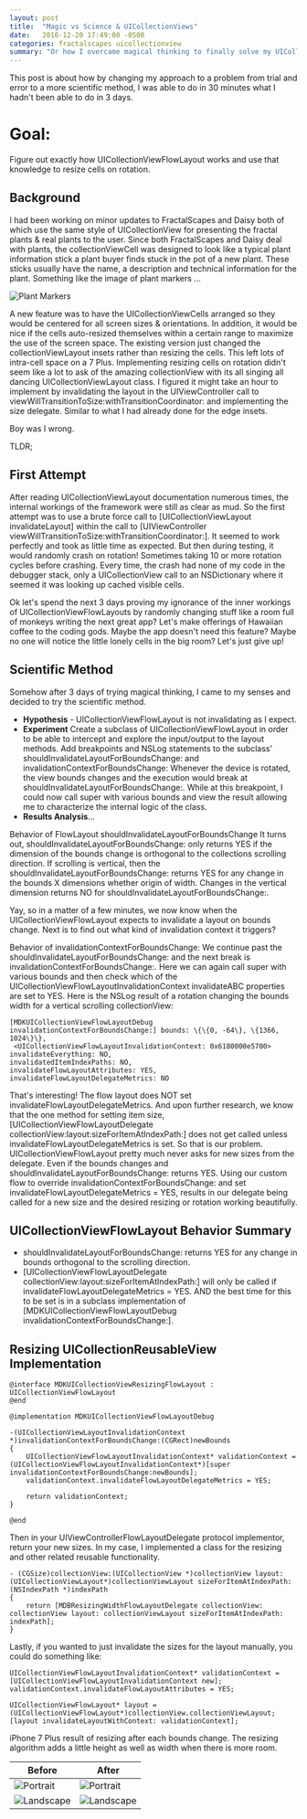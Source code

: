 ```yaml
---
layout: post
title:  "Magic vs Science & UICollectionViews"
date:   2016-12-20 17:49:00 -0500
categories: fractalscapes uicollectionview
summary: "Or how I overcame magical thinking to finally solve my UICollectionView resizing layout on rotation problems."
---
```


This post is about how by changing my approach to a problem from trial and error to a more scientific method, I was able to do in 30 minutes what I hadn't been able to do in 3 days.

# Goal:
Figure out exactly how UICollectionViewFlowLayout works and use that knowledge to resize cells on rotation.

## Background
I had been working on minor updates to FractalScapes and Daisy both of which use the same style of UICollectionView for presenting the fractal plants & real plants to the user. Since both FractalScapes and Daisy deal with plants, the collectionViewCell was designed to look like a typical plant information stick a plant buyer finds stuck in the pot of a new plant. These sticks usually have the name, a description and technical information for the plant. Something like the image of plant markers ...

![Plant Markers](/assets/images/blog/garden_vegetable_cards.jpg)

A new feature was to have the UICollectionViewCells arranged so they would be centered for all screen sizes & orientations. In addition, it would be nice if the cells auto-resized themselves within a certain range to maximize the use of the screen space. The existing version just changed the collectionViewLayout insets rather than resizing the cells. This left lots of intra-cell space on a 7 Plus. Implementing resizing cells on rotation didn't seem like a lot to ask of the amazing collectionView with its all singing all dancing UICollectionViewLayout class. I figured it might take an hour to implement by invalidating the layout in the UIViewController call to viewWillTransitionToSize:withTransitionCoordinator: and implementing the size delegate. Similar to what I had already done for the edge insets.

Boy was I wrong.

TLDR;

## First Attempt
After reading UICollectionViewLayout documentation numerous times, the internal workings of the framework were still as clear as mud. So the first attempt was to use a brute force call to [UICollectionViewLayout invalidateLayout] within the call to [UIViewController viewWillTransitionToSize:withTransitionCoordinator:]. It seemed to work perfectly and took as little time as expected. But then during testing, it would randomly crash on rotation! Sometimes taking 10 or more rotation cycles before crashing. Every time, the crash had none of my code in the debugger stack, only a UICollectionView call to an  NSDictionary where it seemed it was looking up cached visible cells.

Ok let's spend the next 3 days proving my ignorance of the inner workings of UICollectionViewFlowLayouts by randomly changing stuff like a room full of monkeys writing the next great app? Let's make offerings of Hawaiian coffee to the coding gods. Maybe the app doesn't need this feature? Maybe no one will notice the little lonely cells in the big room? Let's just give up! 

## Scientific Method
Somehow after 3 days of trying magical thinking, I came to my senses and decided to try the scientific method. 

 

- **Hypothesis** - UICollectionViewFlowLayout is not invalidating as I expect.
- **Experiment** 
Create a subclass of UICollectionViewFlowLayout in order to be able to intercept and explore the input/output to the layout methods.
Add breakpoints and NSLog statements to the subclass' shouldInvalidateLayoutForBoundsChange: and invalidationContextForBoundsChange:
Whenever the device is rotated, the view bounds changes and the execution would break at shouldInvalidateLayoutForBoundsChange:. While at this breakpoint, I could now call super with various bounds and view the result allowing me to characterize the internal logic of the class.
- **Results Analysis**...
 

Behavior of FlowLayout shouldInvalidateLayoutForBoundsChange
It turns out, shouldInvalidateLayoutForBoundsChange: only returns YES if the dimension of the bounds change is orthogonal to the collections scrolling direction. If scrolling is vertical, then the shouldInvalidateLayoutForBoundsChange: returns YES for any change in the bounds X dimensions whether origin of width. Changes in the vertical dimension returns NO for shouldInvalidateLayoutForBoundsChange:.

Yay, so in a matter of a few minutes, we now know when the UICollectionViewFlowLayout expects to invalidate a layout on bounds change. Next is to find out what kind of invalidation context it triggers?

Behavior of invalidationContextForBoundsChange:
We continue past the shouldInvalidateLayoutForBoundsChange:  and the next break is invalidationContextForBoundsChange:. Here we can again call super with various bounds and then check which of the UICollectionViewFlowLayoutInvalidationContext invalidateABC properties are set to YES. Here is the NSLog result of a rotation changing the bounds width for a vertical scrolling collectionView:

```
[MDKUICollectionViewFlowLayoutDebug invalidationContextForBoundsChange:] bounds: \{\{0, -64\}, \{1366, 1024\}\},
 <UICollectionViewFlowLayoutInvalidationContext: 0x6180000e5700> 
invalidateEverything: NO,
invalidatedItemIndexPaths: NO, 
invalidateFlowLayoutAttributes: YES, 
invalidateFlowLayoutDelegateMetrics: NO
```

That's interesting! The flow layout does NOT set invalidateFlowLayoutDelegateMetrics. And upon further research, we know that the one method for setting item size, [UICollectionViewFlowLayoutDelegate collectionView:layout:sizeForItemAtIndexPath:] does not get called unless invalidateFlowLayoutDelegateMetrics is set. So that is our problem. UICollectionViewFlowLayout pretty much never asks for new sizes from the delegate. Even if the bounds changes and shouldInvalidateLayoutForBoundsChange: returns YES. Using our custom flow to override invalidationContextForBoundsChange: and set invalidateFlowLayoutDelegateMetrics = YES, results in our delegate being called for a new size and the desired resizing or rotation working beautifully.

## UICollectionViewFlowLayout Behavior Summary
- shouldInvalidateLayoutForBoundsChange: returns YES for any change in bounds orthogonal to the scrolling direction.
- [UICollectionViewFlowLayoutDelegate collectionView:layout:sizeForItemAtIndexPath:] will only be called if invalidateFlowLayoutDelegateMetrics = YES. AND the best time for this to be set is in a subclass implementation of [MDKUICollectionViewFlowLayoutDebug invalidationContextForBoundsChange:].

## Resizing UICollectionReusableView Implementation
```
@interface MDKUICollectionViewResizingFlowLayout : UICollectionViewFlowLayout
@end

@implementation MDKUICollectionViewFlowLayoutDebug

-(UICollectionViewLayoutInvalidationContext *)invalidationContextForBoundsChange:(CGRect)newBounds 
{
    UICollectionViewFlowLayoutInvalidationContext* validationContext = (UICollectionViewFlowLayoutInvalidationContext*)[super invalidationContextForBoundsChange:newBounds];
    validationContext.invalidateFlowLayoutDelegateMetrics = YES;

    return validationContext;
}

@end 
```
Then in your UIViewControllerFlowLayoutDelegate protocol implementor, return your new sizes. In my case, I implemented a class for the resizing and other related reusable functionality. 

```
- (CGSize)collectionView:(UICollectionView *)collectionView layout:(UICollectionViewLayout*)collectionViewLayout sizeForItemAtIndexPath:(NSIndexPath *)indexPath
{
    return [MDBResizingWidthFlowLayoutDelegate collectionView: collectionView layout: collectionViewLayout sizeForItemAtIndexPath: indexPath];
} 
```

Lastly, if you wanted to just invalidate the sizes for the layout manually, you could do something like:


```
UICollectionViewFlowLayoutInvalidationContext* validationContext = [UICollectionViewFlowLayoutInvalidationContext new];
validationContext.invalidateFlowLayoutAttributes = YES;

UICollectionViewFlowLayout* layout = (UICollectionViewFlowLayout*)collectionView.collectionViewLayout;
[layout invalidateLayoutWithContext: validationContext];
```

iPhone 7 Plus result of resizing after each bounds change. The resizing algorithm adds a little height as well as width when there is more room.

| Before         | After     | 
|--------------|-----------|
| ![Portrait](/assets/images/blog/collection-view-portrait-before.png) | ![Portrait](/assets/images/blog/collection-view-portrait-after.png)      | 
| ![Landscape](/assets/images/blog/collection-view-landscape-before.png)      | ![Landscape](/assets/images/blog/collection-view-landscape-after.png)  | 